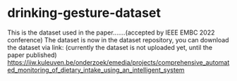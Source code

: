 # drinking-gesture-dataset
This is the dataset used in the paper.......(accepted by IEEE EMBC 2022 conference)
The dataset is now in the dataset repository, you can download the dataset via link:
(currently the dataset is not uploaded yet, until the paper published)
https://iiw.kuleuven.be/onderzoek/emedia/projects/comprehensive_automated_monitoring_of_dietary_intake_using_an_intelligent_system
